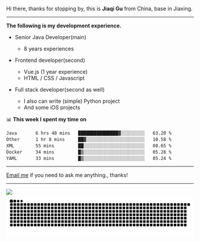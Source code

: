 Hi there, thanks for stopping by, this is **Jiaqi Gu** from China, base in Jiaxing.

---

**The following is my development experience.**

- Senior Java Developer(main)
  - 8 years experiences

- Frontend developer(second)
  - Vue.js (1 year experience)
  - HTML / CSS / Javascript
  
- Full stack developer(second as well)
  - I also can write (simple) Python project
  - And some iOS projects

📊 **This week I spent my time on**
<!--START_SECTION:waka-->

```txt
Java       6 hrs 48 mins   ███████████████▓░░░░░░░░░   63.20 %
Other      1 hr 8 mins     ██▓░░░░░░░░░░░░░░░░░░░░░░   10.58 %
XML        55 mins         ██░░░░░░░░░░░░░░░░░░░░░░░   08.65 %
Docker     34 mins         █▒░░░░░░░░░░░░░░░░░░░░░░░   05.28 %
YAML       33 mins         █▒░░░░░░░░░░░░░░░░░░░░░░░   05.24 %
```

<!--END_SECTION:waka-->

---

[Email me](mailto:htk2klwgr@mozmail.com?subject=Hiring_from_GitHub) if you need to ask me anything., thanks!

---

![]( https://visitor-badge.glitch.me/badge?page_id=githubgujiaqi)
![]( https://github.com/droid-Q/droid-Q/raw/output/github-contribution-grid-snake.svg#gh-dark-mode-only)
